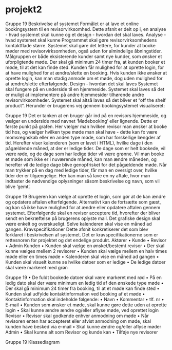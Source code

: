 # projekt2

Gruppe 19
Beskrivelse af systemet
Formålet er at lave et online bookingsystem til en revisorvirksomhed. Dette afsnit er delt op i, en analyse - hvad systemet skal kunne og et design - hvordan det skal laves.
Analyse - hvad systemet skal kunne
Programmet skal gøre revisorvirksomhedens kontaktflade større. Systemet skal gøre det lettere, for kunder at booke møder med revisorvirksomheden, også uden for almindelige åbningstider. Målgruppen er både eksisterende kunder samt nye kunder, som ønsker et uforpligtende møde. Der skal gå minimum 24 timer fra, at kunden booker et møde, til at det kan finde sted. Kunden får mulighed for at oprette login, for at have mulighed for at ændre/slette en booking. Hvis kunden ikke ønsker at oprette login, kan man stadig anmode om et møde, dog uden mulighed for at ændre/slette efterfølgende.
Design - hvordan det skal laves
Systemet skal fungere på en underside til en hjemmeside. Systemet skal laves så det er muligt at implementere på andre hjemmesider tilhørende andre revisorvirksomheder. Systemet skal altså laves så det bliver et “off the shelf product”.
Herunder er brugerens vej gennem bookingsystemet visualiseret:

Gruppe 19
 Det er tanken at en bruger går ind på en revisors hjemmeside, og vælger en underside med navnet ‘Mødebooking’ eller lignende. Dette er første punkt på grafen.
Her vælger man hvilken revisor man ønsker at booke tid hos, og vælger hvilken type møde man skal have - dette kan fx være momsregnskab eller en anden type møde, som har forskellige længder af tid.
Herefter viser kalenderen (som er lavet i HTML), hvilke dage i den pågældende måned, at der er ledige tider. De dage som er helt bookede, vil være røde, og de dage som har ledige tider vil være grønne. Vil man booke et møde som ikke er i nuværende måned, kan man ændre måneden, og herefter vil de ledige dage blive genopfrisket for det pågældende møde.
Når man trykker på en dag med ledige tider, får man en oversigt over, hvilke tider der er tilgængelige. Her kan man så lave en ny aftale, hvor man indtaster de nødvendige oplysninger såsom beskrivelse og navn, som vil blive ‘gemt’.

Gruppe 19
Brugeren kan vælge at oprette et login, som gør at de kan ændre og opdatere aftalen efterfølgende. Alternativt kan de fortsætte som gæst, og kan så ikke have mulighed for at ændre eller opdatere aftalen gennem systemet.
Efterfølgende skal en revisor acceptere tid, hvorefter der bliver sendt en bekræftelse på brugerens oplyste mail.
Det grafiske design skal være enkelt og overskueligt. Selve kalenderen skal vise en måned ad gangen.
Kravspecifikationer
Dette afsnit konkretiserer det som blev forklaret i beskrivelsen af systemet. Det er kravspecifikationerne som er rettesnoren for projektet og det endelige produkt.
Aktører
• Kunde
• Revisor
• Admin
Kunden
• Kunden skal vælge en ønsket/bestemt revisor
• Der skal kunne vælges mellem 2 revisorer
• Kunden skal vælge mellem en halv times møde eller en times møde
• Kalenderen skal vise en måned ad gangen
• Kunden skal visuelt kunne se hvilke datoer som er ledige
• De ledige datoer skal være markeret med grøn

Gruppe 19
• De fuldt bookede datoer skal være markeret med rød
• På en ledig dato skal der være minimum en ledig tid af den ønskede type møde
• Der skal gå minimum 24 timer fra booking, til at et møde kan finde sted
• Kunden skal udfylde kontaktinformation ved booking af et møde
• Kontaktinformation skal indeholde følgende:
• Navn
• Kommentar
• tlf. nr
• E-mail
• Kunden som ønsker et møde, skal kunne gøre dette uden at oprette login
• Skal kunne ændre ændre og/eller aflyse møde, ved oprettet login
Revisor
• Revisor skal godkende enhver anmodning om møde
• Når revisoren enten har accepteret eller afvist anmodning om møde, skal kunden have
besked via e-mail
• Skal kunne ændre og/eller aflyse møder
Admin
• Skal kunne alt som Revisor og kunde kan
• Tilføje nye revisorer

Gruppe 19
Klassediagram
 
